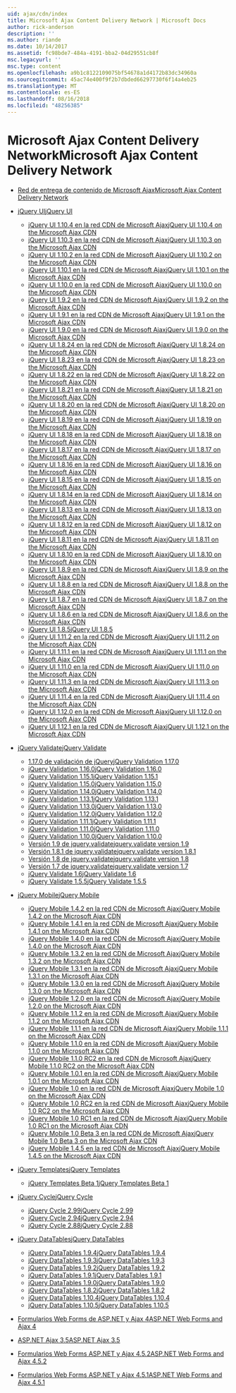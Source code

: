 ```yaml
---
uid: ajax/cdn/index
title: Microsoft Ajax Content Delivery Network | Microsoft Docs
author: rick-anderson
description: ''
ms.author: riande
ms.date: 10/14/2017
ms.assetid: fc98bde7-484a-4191-bba2-04d29551cb8f
msc.legacyurl: ''
msc.type: content
ms.openlocfilehash: a9b1c8122109075bf54678a1d4172b83dc34960a
ms.sourcegitcommit: 45ac74e400f9f2b7dbded66297730f6f14a4eb25
ms.translationtype: MT
ms.contentlocale: es-ES
ms.lasthandoff: 08/16/2018
ms.locfileid: "48256385"
---
```

<a name="microsoft-ajax-content-delivery-network"></a><span data-ttu-id="c3c72-102">Microsoft Ajax Content Delivery Network</span><span class="sxs-lookup"><span data-stu-id="c3c72-102">Microsoft Ajax Content Delivery Network</span></span>
====================
- [<span data-ttu-id="c3c72-103">Red de entrega de contenido de Microsoft Ajax</span><span class="sxs-lookup"><span data-stu-id="c3c72-103">Microsoft Ajax Content Delivery Network</span></span>](overview.md)
- [<span data-ttu-id="c3c72-104">jQuery UI</span><span class="sxs-lookup"><span data-stu-id="c3c72-104">jQuery UI</span></span>](jquery-ui/index.md)

    - [<span data-ttu-id="c3c72-105">jQuery UI 1.10.4 en la red CDN de Microsoft Ajax</span><span class="sxs-lookup"><span data-stu-id="c3c72-105">jQuery UI 1.10.4 on the Microsoft Ajax CDN</span></span>](jquery-ui/cdnjqueryui1104.md)
    - [<span data-ttu-id="c3c72-106">jQuery UI 1.10.3 en la red CDN de Microsoft Ajax</span><span class="sxs-lookup"><span data-stu-id="c3c72-106">jQuery UI 1.10.3 on the Microsoft Ajax CDN</span></span>](jquery-ui/cdnjqueryui1103.md)
    - [<span data-ttu-id="c3c72-107">jQuery UI 1.10.2 en la red CDN de Microsoft Ajax</span><span class="sxs-lookup"><span data-stu-id="c3c72-107">jQuery UI 1.10.2 on the Microsoft Ajax CDN</span></span>](jquery-ui/cdnjqueryui1102.md)
    - [<span data-ttu-id="c3c72-108">jQuery UI 1.10.1 en la red CDN de Microsoft Ajax</span><span class="sxs-lookup"><span data-stu-id="c3c72-108">jQuery UI 1.10.1 on the Microsoft Ajax CDN</span></span>](jquery-ui/cdnjqueryui1101.md)
    - [<span data-ttu-id="c3c72-109">jQuery UI 1.10.0 en la red CDN de Microsoft Ajax</span><span class="sxs-lookup"><span data-stu-id="c3c72-109">jQuery UI 1.10.0 on the Microsoft Ajax CDN</span></span>](jquery-ui/cdnjqueryui1100.md)
    - [<span data-ttu-id="c3c72-110">jQuery UI 1.9.2 en la red CDN de Microsoft Ajax</span><span class="sxs-lookup"><span data-stu-id="c3c72-110">jQuery UI 1.9.2 on the Microsoft Ajax CDN</span></span>](jquery-ui/cdnjqueryui192.md)
    - [<span data-ttu-id="c3c72-111">jQuery UI 1.9.1 en la red CDN de Microsoft Ajax</span><span class="sxs-lookup"><span data-stu-id="c3c72-111">jQuery UI 1.9.1 on the Microsoft Ajax CDN</span></span>](jquery-ui/cdnjqueryui191.md)
    - [<span data-ttu-id="c3c72-112">jQuery UI 1.9.0 en la red CDN de Microsoft Ajax</span><span class="sxs-lookup"><span data-stu-id="c3c72-112">jQuery UI 1.9.0 on the Microsoft Ajax CDN</span></span>](jquery-ui/cdnjqueryui190.md)
    - [<span data-ttu-id="c3c72-113">jQuery UI 1.8.24 en la red CDN de Microsoft Ajax</span><span class="sxs-lookup"><span data-stu-id="c3c72-113">jQuery UI 1.8.24 on the Microsoft Ajax CDN</span></span>](jquery-ui/cdnjqueryui1824.md)
    - [<span data-ttu-id="c3c72-114">jQuery UI 1.8.23 en la red CDN de Microsoft Ajax</span><span class="sxs-lookup"><span data-stu-id="c3c72-114">jQuery UI 1.8.23 on the Microsoft Ajax CDN</span></span>](jquery-ui/cdnjqueryui1823.md)
    - [<span data-ttu-id="c3c72-115">jQuery UI 1.8.22 en la red CDN de Microsoft Ajax</span><span class="sxs-lookup"><span data-stu-id="c3c72-115">jQuery UI 1.8.22 on the Microsoft Ajax CDN</span></span>](jquery-ui/cdnjqueryui1822.md)
    - [<span data-ttu-id="c3c72-116">jQuery UI 1.8.21 en la red CDN de Microsoft Ajax</span><span class="sxs-lookup"><span data-stu-id="c3c72-116">jQuery UI 1.8.21 on the Microsoft Ajax CDN</span></span>](jquery-ui/cdnjqueryui1821.md)
    - [<span data-ttu-id="c3c72-117">jQuery UI 1.8.20 en la red CDN de Microsoft Ajax</span><span class="sxs-lookup"><span data-stu-id="c3c72-117">jQuery UI 1.8.20 on the Microsoft Ajax CDN</span></span>](jquery-ui/cdnjqueryui1820.md)
    - [<span data-ttu-id="c3c72-118">jQuery UI 1.8.19 en la red CDN de Microsoft Ajax</span><span class="sxs-lookup"><span data-stu-id="c3c72-118">jQuery UI 1.8.19 on the Microsoft Ajax CDN</span></span>](jquery-ui/cdnjqueryui1819.md)
    - [<span data-ttu-id="c3c72-119">jQuery UI 1.8.18 en la red CDN de Microsoft Ajax</span><span class="sxs-lookup"><span data-stu-id="c3c72-119">jQuery UI 1.8.18 on the Microsoft Ajax CDN</span></span>](jquery-ui/cdnjqueryui1818.md)
    - [<span data-ttu-id="c3c72-120">jQuery UI 1.8.17 en la red CDN de Microsoft Ajax</span><span class="sxs-lookup"><span data-stu-id="c3c72-120">jQuery UI 1.8.17 on the Microsoft Ajax CDN</span></span>](jquery-ui/cdnjqueryui1817.md)
    - [<span data-ttu-id="c3c72-121">jQuery UI 1.8.16 en la red CDN de Microsoft Ajax</span><span class="sxs-lookup"><span data-stu-id="c3c72-121">jQuery UI 1.8.16 on the Microsoft Ajax CDN</span></span>](jquery-ui/cdnjqueryui1816.md)
    - [<span data-ttu-id="c3c72-122">jQuery UI 1.8.15 en la red CDN de Microsoft Ajax</span><span class="sxs-lookup"><span data-stu-id="c3c72-122">jQuery UI 1.8.15 on the Microsoft Ajax CDN</span></span>](jquery-ui/cdnjqueryui1815.md)
    - [<span data-ttu-id="c3c72-123">jQuery UI 1.8.14 en la red CDN de Microsoft Ajax</span><span class="sxs-lookup"><span data-stu-id="c3c72-123">jQuery UI 1.8.14 on the Microsoft Ajax CDN</span></span>](jquery-ui/cdnjqueryui1814.md)
    - [<span data-ttu-id="c3c72-124">jQuery UI 1.8.13 en la red CDN de Microsoft Ajax</span><span class="sxs-lookup"><span data-stu-id="c3c72-124">jQuery UI 1.8.13 on the Microsoft Ajax CDN</span></span>](jquery-ui/cdnjqueryui1813.md)
    - [<span data-ttu-id="c3c72-125">jQuery UI 1.8.12 en la red CDN de Microsoft Ajax</span><span class="sxs-lookup"><span data-stu-id="c3c72-125">jQuery UI 1.8.12 on the Microsoft Ajax CDN</span></span>](jquery-ui/cdnjqueryui1812.md)
    - [<span data-ttu-id="c3c72-126">jQuery UI 1.8.11 en la red CDN de Microsoft Ajax</span><span class="sxs-lookup"><span data-stu-id="c3c72-126">jQuery UI 1.8.11 on the Microsoft Ajax CDN</span></span>](jquery-ui/cdnjqueryui1811.md)
    - [<span data-ttu-id="c3c72-127">jQuery UI 1.8.10 en la red CDN de Microsoft Ajax</span><span class="sxs-lookup"><span data-stu-id="c3c72-127">jQuery UI 1.8.10 on the Microsoft Ajax CDN</span></span>](jquery-ui/cdnjqueryui1910.md)
    - [<span data-ttu-id="c3c72-128">jQuery UI 1.8.9 en la red CDN de Microsoft Ajax</span><span class="sxs-lookup"><span data-stu-id="c3c72-128">jQuery UI 1.8.9 on the Microsoft Ajax CDN</span></span>](jquery-ui/cdnjqueryui189.md)
    - [<span data-ttu-id="c3c72-129">jQuery UI 1.8.8 en la red CDN de Microsoft Ajax</span><span class="sxs-lookup"><span data-stu-id="c3c72-129">jQuery UI 1.8.8 on the Microsoft Ajax CDN</span></span>](jquery-ui/cdnjqueryui188.md)
    - [<span data-ttu-id="c3c72-130">jQuery UI 1.8.7 en la red CDN de Microsoft Ajax</span><span class="sxs-lookup"><span data-stu-id="c3c72-130">jQuery UI 1.8.7 on the Microsoft Ajax CDN</span></span>](jquery-ui/cdnjqueryui187.md)
    - [<span data-ttu-id="c3c72-131">jQuery UI 1.8.6 en la red CDN de Microsoft Ajax</span><span class="sxs-lookup"><span data-stu-id="c3c72-131">jQuery UI 1.8.6 on the Microsoft Ajax CDN</span></span>](jquery-ui/cdnjqueryui186.md)
    - [<span data-ttu-id="c3c72-132">jQuery UI 1.8.5</span><span class="sxs-lookup"><span data-stu-id="c3c72-132">jQuery UI 1.8.5</span></span>](jquery-ui/cdnjqueryui185.md)
    - [<span data-ttu-id="c3c72-133">jQuery UI 1.11.2 en la red CDN de Microsoft Ajax</span><span class="sxs-lookup"><span data-stu-id="c3c72-133">jQuery UI 1.11.2 on the Microsoft Ajax CDN</span></span>](jquery-ui/cdnjqueryui1112.md)
    - [<span data-ttu-id="c3c72-134">jQuery UI 1.11.1 en la red CDN de Microsoft Ajax</span><span class="sxs-lookup"><span data-stu-id="c3c72-134">jQuery UI 1.11.1 on the Microsoft Ajax CDN</span></span>](jquery-ui/cdnjqueryui1111.md)
    - [<span data-ttu-id="c3c72-135">jQuery UI 1.11.0 en la red CDN de Microsoft Ajax</span><span class="sxs-lookup"><span data-stu-id="c3c72-135">jQuery UI 1.11.0 on the Microsoft Ajax CDN</span></span>](jquery-ui/cdnjqueryui1110.md)
    - [<span data-ttu-id="c3c72-136">jQuery UI 1.11.3 en la red CDN de Microsoft Ajax</span><span class="sxs-lookup"><span data-stu-id="c3c72-136">jQuery UI 1.11.3 on the Microsoft Ajax CDN</span></span>](jquery-ui/cdnjqueryui1113.md)
    - [<span data-ttu-id="c3c72-137">jQuery UI 1.11.4 en la red CDN de Microsoft Ajax</span><span class="sxs-lookup"><span data-stu-id="c3c72-137">jQuery UI 1.11.4 on the Microsoft Ajax CDN</span></span>](jquery-ui/cdnjqueryui1114.md)
    - [<span data-ttu-id="c3c72-138">jQuery UI 1.12.0 en la red CDN de Microsoft Ajax</span><span class="sxs-lookup"><span data-stu-id="c3c72-138">jQuery UI 1.12.0 on the Microsoft Ajax CDN</span></span>](jquery-ui/cdnjqueryui1120.md)
    - [<span data-ttu-id="c3c72-139">jQuery UI 1.12.1 en la red CDN de Microsoft Ajax</span><span class="sxs-lookup"><span data-stu-id="c3c72-139">jQuery UI 1.12.1 on the Microsoft Ajax CDN</span></span>](jquery-ui/cdnjqueryui1121.md)
- [<span data-ttu-id="c3c72-140">jQuery Validate</span><span class="sxs-lookup"><span data-stu-id="c3c72-140">jQuery Validate</span></span>](jquery-validate/index.md)

    - [<span data-ttu-id="c3c72-141">1.17.0 de validación de jQuery</span><span class="sxs-lookup"><span data-stu-id="c3c72-141">jQuery Validation 1.17.0</span></span>](jquery-validate/cdnjqueryvalidate1170.md)
    - [<span data-ttu-id="c3c72-142">jQuery Validation 1.16.0</span><span class="sxs-lookup"><span data-stu-id="c3c72-142">jQuery Validation 1.16.0</span></span>](jquery-validate/cdnjqueryvalidate1160.md)
    - [<span data-ttu-id="c3c72-143">jQuery Validation 1.15.1</span><span class="sxs-lookup"><span data-stu-id="c3c72-143">jQuery Validation 1.15.1</span></span>](jquery-validate/cdnjqueryvalidate1151.md)
    - [<span data-ttu-id="c3c72-144">jQuery Validation 1.15.0</span><span class="sxs-lookup"><span data-stu-id="c3c72-144">jQuery Validation 1.15.0</span></span>](jquery-validate/cdnjqueryvalidate1150.md)
    - [<span data-ttu-id="c3c72-145">jQuery Validation 1.14.0</span><span class="sxs-lookup"><span data-stu-id="c3c72-145">jQuery Validation 1.14.0</span></span>](jquery-validate/cdnjqueryvalidate1140.md)
    - [<span data-ttu-id="c3c72-146">jQuery Validation 1.13.1</span><span class="sxs-lookup"><span data-stu-id="c3c72-146">jQuery Validation 1.13.1</span></span>](jquery-validate/cdnjqueryvalidate1131.md)
    - [<span data-ttu-id="c3c72-147">jQuery Validation 1.13.0</span><span class="sxs-lookup"><span data-stu-id="c3c72-147">jQuery Validation 1.13.0</span></span>](jquery-validate/cdnjqueryvalidate1130.md)
    - [<span data-ttu-id="c3c72-148">jQuery Validation 1.12.0</span><span class="sxs-lookup"><span data-stu-id="c3c72-148">jQuery Validation 1.12.0</span></span>](jquery-validate/cdnjqueryvalidate1120.md)
    - [<span data-ttu-id="c3c72-149">jQuery Validation 1.11.1</span><span class="sxs-lookup"><span data-stu-id="c3c72-149">jQuery Validation 1.11.1</span></span>](jquery-validate/cdnjqueryvalidate1111.md)
    - [<span data-ttu-id="c3c72-150">jQuery Validation 1.11.0</span><span class="sxs-lookup"><span data-stu-id="c3c72-150">jQuery Validation 1.11.0</span></span>](jquery-validate/cdnjqueryvalidate111.md)
    - [<span data-ttu-id="c3c72-151">jQuery Validation 1.10.0</span><span class="sxs-lookup"><span data-stu-id="c3c72-151">jQuery Validation 1.10.0</span></span>](jquery-validate/cdnjqueryvalidate110.md)
    - [<span data-ttu-id="c3c72-152">Versión 1.9 de jquery.validate</span><span class="sxs-lookup"><span data-stu-id="c3c72-152">jquery.validate version 1.9</span></span>](jquery-validate/cdnjqueryvalidate19.md)
    - [<span data-ttu-id="c3c72-153">Versión 1.8.1 de jquery.validate</span><span class="sxs-lookup"><span data-stu-id="c3c72-153">jquery.validate version 1.8.1</span></span>](jquery-validate/cdnjqueryvalidate181.md)
    - [<span data-ttu-id="c3c72-154">Versión 1.8 de jquery.validate</span><span class="sxs-lookup"><span data-stu-id="c3c72-154">jquery.validate version 1.8</span></span>](jquery-validate/cdnjqueryvalidate18.md)
    - [<span data-ttu-id="c3c72-155">Versión 1.7 de jquery.validate</span><span class="sxs-lookup"><span data-stu-id="c3c72-155">jquery.validate version 1.7</span></span>](jquery-validate/cdnjqueryvalidate17.md)
    - [<span data-ttu-id="c3c72-156">jQuery Validate 1.6</span><span class="sxs-lookup"><span data-stu-id="c3c72-156">jQuery Validate 1.6</span></span>](jquery-validate/cdnjqueryvalidate16.md)
    - [<span data-ttu-id="c3c72-157">jQuery Validate 1.5.5</span><span class="sxs-lookup"><span data-stu-id="c3c72-157">jQuery Validate 1.5.5</span></span>](jquery-validate/cdnjqueryvalidate155.md)
- [<span data-ttu-id="c3c72-158">jQuery Mobile</span><span class="sxs-lookup"><span data-stu-id="c3c72-158">jQuery Mobile</span></span>](jquery-mobile/index.md)

    - [<span data-ttu-id="c3c72-159">jQuery Mobile 1.4.2 en la red CDN de Microsoft Ajax</span><span class="sxs-lookup"><span data-stu-id="c3c72-159">jQuery Mobile 1.4.2 on the Microsoft Ajax CDN</span></span>](jquery-mobile/cdnjquerymobile142.md)
    - [<span data-ttu-id="c3c72-160">jQuery Mobile 1.4.1 en la red CDN de Microsoft Ajax</span><span class="sxs-lookup"><span data-stu-id="c3c72-160">jQuery Mobile 1.4.1 on the Microsoft Ajax CDN</span></span>](jquery-mobile/cdnjquerymobile141.md)
    - [<span data-ttu-id="c3c72-161">jQuery Mobile 1.4.0 en la red CDN de Microsoft Ajax</span><span class="sxs-lookup"><span data-stu-id="c3c72-161">jQuery Mobile 1.4.0 on the Microsoft Ajax CDN</span></span>](jquery-mobile/cdnjquerymobile140.md)
    - [<span data-ttu-id="c3c72-162">jQuery Mobile 1.3.2 en la red CDN de Microsoft Ajax</span><span class="sxs-lookup"><span data-stu-id="c3c72-162">jQuery Mobile 1.3.2 on the Microsoft Ajax CDN</span></span>](jquery-mobile/cdnjquerymobile132.md)
    - [<span data-ttu-id="c3c72-163">jQuery Mobile 1.3.1 en la red CDN de Microsoft Ajax</span><span class="sxs-lookup"><span data-stu-id="c3c72-163">jQuery Mobile 1.3.1 on the Microsoft Ajax CDN</span></span>](jquery-mobile/cdnjquerymobile131.md)
    - [<span data-ttu-id="c3c72-164">jQuery Mobile 1.3.0 en la red CDN de Microsoft Ajax</span><span class="sxs-lookup"><span data-stu-id="c3c72-164">jQuery Mobile 1.3.0 on the Microsoft Ajax CDN</span></span>](jquery-mobile/cdnjquerymobile130.md)
    - [<span data-ttu-id="c3c72-165">jQuery Mobile 1.2.0 en la red CDN de Microsoft Ajax</span><span class="sxs-lookup"><span data-stu-id="c3c72-165">jQuery Mobile 1.2.0 on the Microsoft Ajax CDN</span></span>](jquery-mobile/cdnjquerymobile120.md)
    - [<span data-ttu-id="c3c72-166">jQuery Mobile 1.1.2 en la red CDN de Microsoft Ajax</span><span class="sxs-lookup"><span data-stu-id="c3c72-166">jQuery Mobile 1.1.2 on the Microsoft Ajax CDN</span></span>](jquery-mobile/cdnjquerymobile112.md)
    - [<span data-ttu-id="c3c72-167">jQuery Mobile 1.1.1 en la red CDN de Microsoft Ajax</span><span class="sxs-lookup"><span data-stu-id="c3c72-167">jQuery Mobile 1.1.1 on the Microsoft Ajax CDN</span></span>](jquery-mobile/cdnjquerymobile111.md)
    - [<span data-ttu-id="c3c72-168">jQuery Mobile 1.1.0 en la red CDN de Microsoft Ajax</span><span class="sxs-lookup"><span data-stu-id="c3c72-168">jQuery Mobile 1.1.0 on the Microsoft Ajax CDN</span></span>](jquery-mobile/cdnjquerymobile110.md)
    - [<span data-ttu-id="c3c72-169">jQuery Mobile 1.1.0 RC2 en la red CDN de Microsoft Ajax</span><span class="sxs-lookup"><span data-stu-id="c3c72-169">jQuery Mobile 1.1.0 RC2 on the Microsoft Ajax CDN</span></span>](jquery-mobile/cdnjquerymobile110rc2.md)
    - [<span data-ttu-id="c3c72-170">jQuery Mobile 1.0.1 en la red CDN de Microsoft Ajax</span><span class="sxs-lookup"><span data-stu-id="c3c72-170">jQuery Mobile 1.0.1 on the Microsoft Ajax CDN</span></span>](jquery-mobile/cdnjquerymobile101.md)
    - [<span data-ttu-id="c3c72-171">jQuery Mobile 1.0 en la red CDN de Microsoft Ajax</span><span class="sxs-lookup"><span data-stu-id="c3c72-171">jQuery Mobile 1.0 on the Microsoft Ajax CDN</span></span>](jquery-mobile/cdnjquerymobile10.md)
    - [<span data-ttu-id="c3c72-172">jQuery Mobile 1.0 RC2 en la red CDN de Microsoft Ajax</span><span class="sxs-lookup"><span data-stu-id="c3c72-172">jQuery Mobile 1.0 RC2 on the Microsoft Ajax CDN</span></span>](jquery-mobile/cdnjquerymobile10rc2.md)
    - [<span data-ttu-id="c3c72-173">jQuery Mobile 1.0 RC1 en la red CDN de Microsoft Ajax</span><span class="sxs-lookup"><span data-stu-id="c3c72-173">jQuery Mobile 1.0 RC1 on the Microsoft Ajax CDN</span></span>](jquery-mobile/cdnjquerymobile10rc1.md)
    - [<span data-ttu-id="c3c72-174">jQuery Mobile 1.0 Beta 3 en la red CDN de Microsoft Ajax</span><span class="sxs-lookup"><span data-stu-id="c3c72-174">jQuery Mobile 1.0 Beta 3 on the Microsoft Ajax CDN</span></span>](jquery-mobile/cdnjquerymobile10b3.md)
    - [<span data-ttu-id="c3c72-175">jQuery Mobile 1.4.5 en la red CDN de Microsoft Ajax</span><span class="sxs-lookup"><span data-stu-id="c3c72-175">jQuery Mobile 1.4.5 on the Microsoft Ajax CDN</span></span>](jquery-mobile/cdnjquerymobile145.md)
- [<span data-ttu-id="c3c72-176">jQuery Templates</span><span class="sxs-lookup"><span data-stu-id="c3c72-176">jQuery Templates</span></span>](jquery-templates/index.md)

    - [<span data-ttu-id="c3c72-177">jQuery Templates Beta 1</span><span class="sxs-lookup"><span data-stu-id="c3c72-177">jQuery Templates Beta 1</span></span>](jquery-templates/cdnjquerytemplatesbeta1.md)
- [<span data-ttu-id="c3c72-178">jQuery Cycle</span><span class="sxs-lookup"><span data-stu-id="c3c72-178">jQuery Cycle</span></span>](jquery-cycle/index.md)

    - [<span data-ttu-id="c3c72-179">jQuery Cycle 2.99</span><span class="sxs-lookup"><span data-stu-id="c3c72-179">jQuery Cycle 2.99</span></span>](jquery-cycle/cdnjquerycycle299.md)
    - [<span data-ttu-id="c3c72-180">jQuery Cycle 2.94</span><span class="sxs-lookup"><span data-stu-id="c3c72-180">jQuery Cycle 2.94</span></span>](jquery-cycle/cdnjquerycycle294.md)
    - [<span data-ttu-id="c3c72-181">jQuery Cycle 2.88</span><span class="sxs-lookup"><span data-stu-id="c3c72-181">jQuery Cycle 2.88</span></span>](jquery-cycle/cdnjquerycycle288.md)
- [<span data-ttu-id="c3c72-182">jQuery DataTables</span><span class="sxs-lookup"><span data-stu-id="c3c72-182">jQuery DataTables</span></span>](jquery-datatables/index.md)

    - [<span data-ttu-id="c3c72-183">jQuery DataTables 1.9.4</span><span class="sxs-lookup"><span data-stu-id="c3c72-183">jQuery DataTables 1.9.4</span></span>](jquery-datatables/cdnjquerydatatables194.md)
    - [<span data-ttu-id="c3c72-184">jQuery DataTables 1.9.3</span><span class="sxs-lookup"><span data-stu-id="c3c72-184">jQuery DataTables 1.9.3</span></span>](jquery-datatables/cdnjquerydatatables193.md)
    - [<span data-ttu-id="c3c72-185">jQuery DataTables 1.9.2</span><span class="sxs-lookup"><span data-stu-id="c3c72-185">jQuery DataTables 1.9.2</span></span>](jquery-datatables/cdnjquerydatatables192.md)
    - [<span data-ttu-id="c3c72-186">jQuery DataTables 1.9.1</span><span class="sxs-lookup"><span data-stu-id="c3c72-186">jQuery DataTables 1.9.1</span></span>](jquery-datatables/cdnjquerydatatables191.md)
    - [<span data-ttu-id="c3c72-187">jQuery DataTables 1.9.0</span><span class="sxs-lookup"><span data-stu-id="c3c72-187">jQuery DataTables 1.9.0</span></span>](jquery-datatables/cdnjquerydatatables190.md)
    - [<span data-ttu-id="c3c72-188">jQuery DataTables 1.8.2</span><span class="sxs-lookup"><span data-stu-id="c3c72-188">jQuery DataTables 1.8.2</span></span>](jquery-datatables/cdnjquerydatatables182.md)
    - [<span data-ttu-id="c3c72-189">jQuery DataTables 1.10.4</span><span class="sxs-lookup"><span data-stu-id="c3c72-189">jQuery DataTables 1.10.4</span></span>](jquery-datatables/cdnjquerydatatables104.md)
    - [<span data-ttu-id="c3c72-190">jQuery DataTables 1.10.5</span><span class="sxs-lookup"><span data-stu-id="c3c72-190">jQuery DataTables 1.10.5</span></span>](jquery-datatables/cdnjquerydatatables105.md)
- [<span data-ttu-id="c3c72-191">Formularios Web Forms de ASP.NET y Ajax 4</span><span class="sxs-lookup"><span data-stu-id="c3c72-191">ASP.NET Web Forms and Ajax 4</span></span>](cdnajax4.md)
- [<span data-ttu-id="c3c72-192">ASP.NET Ajax 3.5</span><span class="sxs-lookup"><span data-stu-id="c3c72-192">ASP.NET Ajax 3.5</span></span>](cdnajax35.md)
- [<span data-ttu-id="c3c72-193">Formularios Web Forms ASP.NET y Ajax 4.5.2</span><span class="sxs-lookup"><span data-stu-id="c3c72-193">ASP.NET Web Forms and Ajax 4.5.2</span></span>](cdnajax452.md)
- [<span data-ttu-id="c3c72-194">Formularios Web Forms ASP.NET y Ajax 4.5.1</span><span class="sxs-lookup"><span data-stu-id="c3c72-194">ASP.NET Web Forms and Ajax 4.5.1</span></span>](cdnajax451.md)
